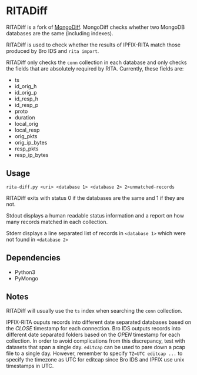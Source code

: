 # RITADiff

RITADiff is a fork of [MongoDiff](https://github.com/activecm/mongo-diff).
MongoDiff checks whether two MongoDB databases are the same (including indexes).

RITADiff is used to check whether the results of IPFIX-RITA match those
produced by Bro IDS and `rita import`.

RITADiff only checks the `conn` collection in each database and
only checks the fields that are absolutely required by RITA. Currently,
these fields are:

- ts
- id_orig_h
- id_orig_p
- id_resp_h
- id_resp_p
- proto
- duration
- local_orig
- local_resp
- orig_pkts
- orig_ip_bytes
- resp_pkts
- resp_ip_bytes

## Usage
`rita-diff.py <uri> <database 1> <database 2> 2>unmatched-records`

RITADiff exits with status 0 if the databases are the same and 1 if they are not.

Stdout displays a human readable status information and a report on
how many records matched in each collection.

Stderr displays a line separated list of records in `<database 1>`
which were not found in `<database 2>`

## Dependencies

- Python3
- PyMongo

## Notes

RITADiff will usually use the `ts` index when searching the `conn` collection.

IPFIX-RITA ouputs records into different date separated databases based
on the *CLOSE* timestamp for each connection. Bro IDS outputs records into
different date separated folders based on the *OPEN* timestamp for each collection.
In order to avoid complications from this discrepancy, test with datasets that
span a single day. `editcap` can be used to pare down a pcap file to a single day.
However, remember to specify `TZ=UTC editcap ...` to specify the timezone as UTC
for editcap since Bro IDS and IPFIX use unix timestamps in UTC. 
